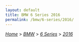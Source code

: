 ```yaml
---
layout: default
title: BMW 6 Series 2016
permalink: /bmw/6-series/2016/
---
```

[*Home*](/) > [*BMW*](/bmw/) > [*6 Series*](/bmw/6-series/) > [*2016*](/bmw/6-series/2016/)
